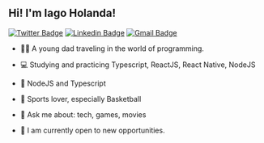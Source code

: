 ## Hi! I'm Iago Holanda!

[![Twitter Badge](https://img.shields.io/badge/-@iagovictorh-1ca0f1?style=flat-square&labelColor=1ca0f1&logo=twitter&logoColor=white&link=https://twitter.com/iagovictorh)](https://twitter.com/iagovictorh)
[![Linkedin Badge](https://img.shields.io/badge/-Iago%20Holanda%20-blue?style=flat-square&logo=Linkedin&logoColor=white&link=https://www.linkedin.com/in/iagovholanda/)](https://www.linkedin.com/in/iagovholanda/)
[![Gmail Badge](https://img.shields.io/badge/-iagovdev@gmail.com-c14438?style=flat-square&logo=Gmail&logoColor=white&link=mailto:iagovdev@gmail.com)](mailto:iagovdev@gmail.com)

- :man_technologist: A young dad traveling in the world of programming. 
- :computer: Studying and practicing Typescript, ReactJS, React Native, NodeJS
- 💚 NodeJS and Typescript
- 💯 Sports lover, especially Basketball
- 💬 Ask me about: tech, games, movies

- 🌱 I am currently open to new opportunities.
